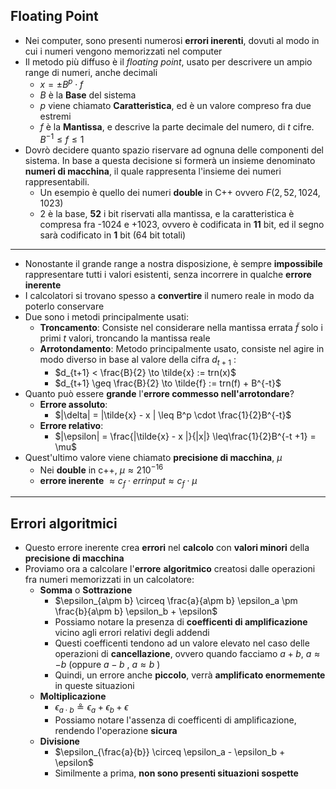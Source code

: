 ## Floating Point
* Nei computer, sono presenti numerosi __errori inerenti__, dovuti al modo in cui i numeri vengono memorizzati nel computer
* Il metodo più diffuso è il _floating point_, usato per descrivere un ampio range di numeri, anche decimali
	* $x =\pm B^p \cdot f$ 
	* $B$ è la __Base__ del sistema
	* $p$ viene chiamato __Caratteristica__, ed è un valore compreso fra due estremi
	* $f$ è la __Mantissa__, e descrive la parte decimale del numero, di $t$ cifre.   $B^{-1} \leq f \leq 1$ 
* Dovrò decidere quanto spazio riservare ad ognuna delle componenti del sistema. In base a questa decisione si formerà un insieme denominato __numeri di macchina__, il quale rappresenta l'insieme dei numeri rappresentabili.
	* Un esempio è quello dei numeri __double__ in C++ ovvero $F(2, 52, 1024, 1023)$ 
	* 2 è la base, __52__ i bit riservati alla mantissa, e la caratteristica è compresa fra -1024 e +1023, ovvero è codificata in __11__ bit, ed il segno sarà codificato in __1__ bit (64 bit totali)
---
* Nonostante il grande range a nostra disposizione, è sempre __impossibile__ rappresentare tutti i valori esistenti, senza incorrere in qualche __errore inerente__
* I calcolatori si trovano spesso a __convertire__ il numero reale in modo da poterlo conservare
* Due sono i metodi principalmente usati:
	* __Troncamento__: Consiste nel considerare nella mantissa errata $\tilde{f}$ solo i primi $t$ valori, troncando la mantissa reale
	* __Arrotondamento__: Metodo principalmente usato, consiste nel agire in modo diverso in base al valore della cifra $d_{t+1}$ :
		* $d_{t+1} < \frac{B}{2} \to \tilde{x} := trn(x)$ 
		* $d_{t+1} \geq \frac{B}{2} \to \tilde{f} := trn(f) + B^{-t}$  
* Quanto può essere __grande__ l'__errore commesso nell'arrotondare__?
	* __Errore assoluto__:
		* $|\delta| = |\tilde{x} - x | \leq B^p \cdot \frac{1}{2}B^{-t}$ 
	* __Errore relativo__:
		* $|\epsilon| = \frac{|\tilde{x} - x |}{|x|} \leq\frac{1}{2}B^{-t +1} = \mu$ 
* Quest'ultimo valore viene chiamato __precisione di macchina__, $\mu$ 
	* Nei __double__ in c++, $\mu \approx 210^{-16}$ 
	* __errore inerente__ $\approx c_f \cdot errinput \approx c_f \cdot \mu$ 
---
 ## Errori algoritmici
* Questo errore inerente crea __errori__ nel __calcolo__ con __valori minori__ della __precisione di macchina__
* Proviamo ora a calcolare l'__errore__ __algoritmico__ creatosi dalle operazioni fra numeri memorizzati in un calcolatore:
	* __Somma__ o __Sottrazione__
		* $\epsilon_{a\pm b} \circeq \frac{a}{a\pm b} \epsilon_a \pm \frac{b}{a\pm b} \epsilon_b + \epsilon$ 
		* Possiamo notare la presenza di __coefficenti di amplificazione__ vicino agli errori relativi degli addendi
		* Questi coefficenti tendono ad un valore elevato nel caso delle operazioni di __cancellazione__, ovvero quando facciamo $a+b$, $a \approx -b$  (oppure $a-b$ , $a \approx b$ )
		* Quindi, un errore anche __piccolo__, verrà __amplificato enormemente__ in queste situazioni
	* __Moltiplicazione__ 
		* $\epsilon_{a\cdot b} \circeq \epsilon_a + \epsilon_b + \epsilon$ 
		* Possiamo notare l'assenza di coefficenti di amplificazione, rendendo l'operazione __sicura__
	* __Divisione__ 
		* $\epsilon_{\frac{a}{b}} \circeq \epsilon_a - \epsilon_b + \epsilon$
		* Similmente a prima, __non sono presenti situazioni sospette__